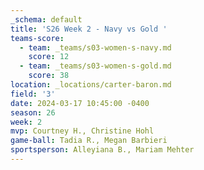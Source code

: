 ```yaml
---
_schema: default
title: 'S26 Week 2 - Navy vs Gold '
teams-score:
  - team: _teams/s03-women-s-navy.md
    score: 12
  - team: _teams/s03-women-s-gold.md
    score: 38
location: _locations/carter-baron.md
field: '3'
date: 2024-03-17 10:45:00 -0400
season: 26
week: 2
mvp: Courtney H., Christine Hohl
game-ball: Tadia R., Megan Barbieri
sportsperson: Alleyiana B., Mariam Mehter
---
```

